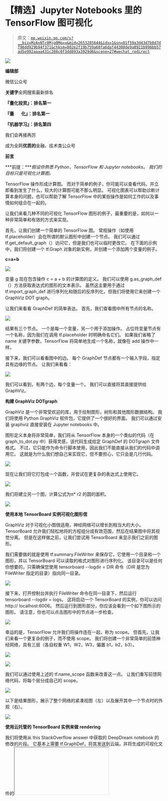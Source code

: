 # 【精选】Jupyter Notebooks 里的 TensorFlow 图可视化

> 原文：[`mp.weixin.qq.com/s?__biz=MzAxNTc0Mjg0Mg==&mid=2653285644&idx=1&sn=01f59a3d43d7b8d7df96dd929b94f371&chksm=802e2f19b759a60fa6daf44300de9a8921b996bb57ad5e992aaaa431c288c0f3dd893a3929d6&scene=27#wechat_redirect`](http://mp.weixin.qq.com/s?__biz=MzAxNTc0Mjg0Mg==&mid=2653285644&idx=1&sn=01f59a3d43d7b8d7df96dd929b94f371&chksm=802e2f19b759a60fa6daf44300de9a8921b996bb57ad5e992aaaa431c288c0f3dd893a3929d6&scene=27#wechat_redirect)

![](img/cb3bd660442e6bc134fbecf2477c43d1.png)

**编辑部**

微信公众号

**关键字**全网搜索最新排名

**『量化投资』：排名第一**

**『量       化』：排名第一**

**『机器学习』：排名第四**

我们会再接再厉

成为全网**优质的**金融、技术类公众号

**前言**

***前提：****假设你熟悉 Python，TensorFlow 和 Jupyter notebooks。 我们的目标只是可视化计算图。*

TensorFlow 操作形成计算图。 而对于简单的例子，你可能可以查看代码，并立即看到发生了什么，较大的计算图可能不那么明显。 可视化图表可以帮助诊断计算本身的问题，也可以帮助了解 TensorFlow 中的某些操作是如何工作的以及事情如何组合在一起的。

让我们来看几种不同的可视化 TensorFlow 图形的例子，最重要的是，如何以一种非常简单和有效的方式来实现。

首先，让我们创建一个简单的 TensorFlow 图。 常规操作（如使用 tf.placeholder）会在所谓的默认图形中创建一个节点。 我们可以通过 tf.get_default_graph（）访问它，但是我们也可以临时更改它。 在下面的示例中，我们将创建一个 tf.Graph 对象的新实例，并创建一个添加两个变量的例子。

**c=a+b**

![](img/3cd27f528bd2d76da789a7f9bad2270e.png)

变量 g 现在包含操作 c = a + b 的计算图的定义。 我们可以使用 g.as_graph_def（）方法获取表达式的图形的文本表示。 虽然这主要用于通过 tf.import_graph_def 进行序列化和随后的反序列化，但我们将使用它来创建一个 GraphViz DOT graph。

让我们来看看 GraphDef 的简单表达。 首先，我们查看图中所有节点的名称。

![](img/56931cb1f07abc61f2531171fdcc9659.png)

结果有三个节点。 一个是每一个变量，另一个用于添加操作。 占位符变量节点有一个名称，因为我们在调用 tf.placeholder 时明确命名它们。 如果我们省略了 name 关键字参数，TensorFlow 将简单地生成一个名称，就像在 add 操作中一样。

接下来，我们可以看看图中的边。 每个 GraphDef 节点都有一个输入字段，指定具有边缘的节点。 让我们来看看：

![](img/1dd8c91e46d5c970d5e4f161d1dbbd70.png)

我们可以看到，有两个边，每个变量一个。 我们可以直接将其直接提供给 GraphViz。

**构建 GraphViz DOTgraph**

GraphViz 是一个非常受欢迎的库，用于绘制图形，树形和其他图形数据结构。 我们将使用 Python GraphViz 软件包，它提供了一个很好的界面。 我们可以通过安装 graphviz 直接安装在 Jupyter notebooks 中。

图形定义本身将非常简单，我们将从 TensorFlow 本身的一个类似的代码（在 graph_to_dot.py 中）获得灵感，该代码生成给定 GraphDef 的 DOTgraph 文件格式。 不过，它只能作为命令行脚本使用，因此我们不能直接从我们的代码中调用它。 这就是为什么我们想自己来实现它，但不要担心，它只会是几行代码。

![](img/c99ccf2e66a66be4c7e971f65d780cb8.png)

现在让我们将它打包成一个函数，并尝试在更复杂的表达式上使用它。

![](img/3f01ceed2fc73a2e910044ccef5cbf0b.png)

我们将建立另一个图，计算公式为π* r2 的圆的面积。

![](img/988d56bae105d769dbf5678c7d58785b.png)

**使用本地 TensorBoard 实例可视化图形信**

GraphViz 对于可视化小图很适用，神经网络可以增长到相当大的大小。 TensorBoard 允许我们轻松地将的方程组分成有效范围，然后在结果图中将其视觉分离。 但是在这样做之前，让我们尝试用 TensorBoard 来显示我们之前的图形。

我们需要做的就是使用 tf.summary.FileWriter 来保存它，它使用一个目录和一个图形，并以 TensorBoard 可以读取的格式对图形进行序列化。 该目录可以是任何你想要的，只需确保您使用 tensorboard --logdir = DIR 命令（DIR 是您为 FileWriter 指定的目录）指向同一目录。

![](img/b69714fa7fc365f0c55d72409428c5cf.png)

接下来，打开控制台并执行 FileWriter 命令在同一目录下，然后运行 tensorboard --logdir = logs。 这将启动一个 TensorBoard 的实例，你可以访问 http:// localhost:6006。 然后运行到图形部分，你应该会看到一个如下图所示的图形。 请注意，你也可以点击图形中的节点进一步检查。

![](img/4426007bfef14f51a4aba6bf9c8bdcec.png)

幸运的是，TensorFlow 允许我们将操作连在一起，称为 scope。 但首先，让我们来看一个更复杂的例子，而不使用 scope。 我们将创建一个非常简单的前馈神经网络，具有三层（各自权重 W1，W2，W3，偏置 b1，b2，b3）。

![](img/ffe704271995f5305213a4beaa110354.png)

![](img/f4b136b6f045ffc736d42d99b0f8c387.png)

我们可以通过使用上述的 tf.name_scope 函数来改善这一点。 让我们重写前馈网络代码，将每个层分成自己的 scope。

![](img/6441ba5d3df942ef49870d1fcbaad0e0.png)

以下是结果图形，展示了整个网络的紧凑视图（左）以及展开其中一个节点时的外观（右）。

![](img/9173178a6bc36a72874f8efe83ad2195.png)

**使用云托管的 TensorBoard 实例来做 rendering**

我们将使用从 this StackOverflow answer 中获取的 DeepDream notebook 的修改的片段。 它基本上需要 tf.GraphDef，将其发送到云端，并将生成的可视化文件的<iframe>嵌入到 Jupyter notebooks。

这是它的整体片段。 所有你需要做的是调用 show_graph（），它将处理所有内容，如下面的例子，如上图 g 所示。 这种方法明显的优点是你不需要运行 TensorBoard 来可视化数据，但你也需要访问互联网。

![](img/07c75e4c5dc56afb5d7e2d42e2c46423.png)

![](img/16fefc50222279594328cc5447db4ab7.png)

**关注者**

**从****1 到 10000+**

**我们每天都在进步**

![](img/75adf94249ccd19cd678f27528ec406b.png)